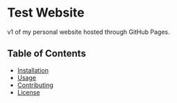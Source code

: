 # Test Website

v1 of my personal website hosted through GitHub Pages.

## Table of Contents

- [Installation](#installation)
- [Usage](#usage)
- [Contributing](#contributing)
- [License](#license)


